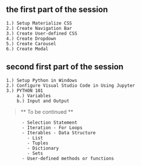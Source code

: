 ## the first part of the session

```
1.) Setup Materialize CSS
2.) Create Navigation Bar
3.) Create User-defined CSS
4.) Create Dropdown
5.) Create Carousel
6.) Create Modal

```

## second first part of the session
```
1.) Setup Python in Windows
2.) Configure Visual Studio Code in Using Jupyter
3.) PYTHON 101
	a.) Variables
	b.) Input and Output	
```

 > ** To be continued **
            
          - Selection Statement 	
          - Iteration - For Loops
          - Iterables - Data Structure
            - List
            - Tuples
            - Dictionary
            - Sets
          - User-defined methods or functions	

